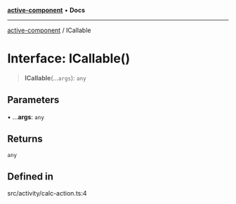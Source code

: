 [**active-component**](../README.md) • **Docs**

***

[active-component](../globals.md) / ICallable

# Interface: ICallable()

> **ICallable**(...`args`): `any`

## Parameters

• ...**args**: `any`

## Returns

`any`

## Defined in

src/activity/calc-action.ts:4
